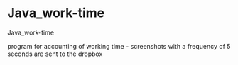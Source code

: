 # Java_work-time
Java_work-time

program for accounting of working time - screenshots with a frequency of 5 seconds are sent to the dropbox
